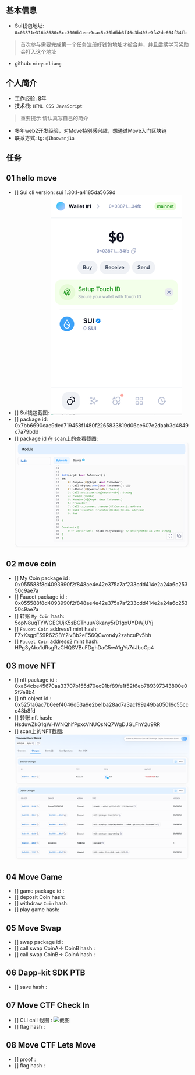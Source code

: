 ## 基本信息
- Sui钱包地址: `0x03871e316b8680c5cc3006b1eea9cac5c30b6bb3f46c3b405e9fa2de664f34fb`
> 首次参与需要完成第一个任务注册好钱包地址才被合并，并且后续学习奖励会打入这个地址
- github: `nieyunliang`

## 个人简介
- 工作经验: 8年
- 技术栈: `HTML CSS JavaScript`
> 重要提示 请认真写自己的简介
- 多年web2开发经验，对Move特别感兴趣，想通过Move入门区块链
- 联系方式: tg: `@Ihaowanj1a` 

## 任务

##   01 hello move  
- [] Sui cli version: sui 1.30.1-a4185da5659d
- [] Sui钱包截图: ![Sui钱包截图](./images/img.png)
- [] package id: 0x7bb6690cae9ded719458f1480f2265833819d06ce607e2daab3d4849c7a79bdd
- [] package id 在 scan上的查看截图:![Scan截图](./images/img_2.png)

##   02 move coin
- [] My Coin package id : 0x055588f8d4093990f2f848ae4e42e375a7af233cdd414e2a24a6c25350c9ae7a
- [] Faucet package id : 0x055588f8d4093990f2f848ae4e42e375a7af233cdd414e2a24a6c25350c9ae7a
- [] 转账 `My Coin` hash: 5opN8uqTYWGECUjK5sBGTnuuV8kany5rD1goUYDWjUYj
- [] `Faucet Coin` address1 mint hash: FZxKsgpES9R62SBY2ivBb2eE56QCwon4y2zahcuPv5bh
- [] `Faucet Coin` address2 mint hash: HPg3yAbx1dRsgRzCHQSVBuFDghDaC5wA1gYs7dJbcCp4

##   03 move NFT
- [] nft package id : 0xa64cbe45670aa33707b155d70ec91bf89fe1f52f6eb789397343800e02f7e8b4
- [] nft object id : 0x5251a6ac7b6eef4046d53a9e2be1ba28ad7a3ac199a49ba05019c55ccc48b8fd
- [] 转账 nft  hash: HsduwZkG1qWHWNQhifPpxcVNUQsNQ7WgDJGLFhY2u9RR
- [] scan上的NFT截图:![Scan截图](./images/task3.png)

##   04 Move Game
- [] game package id :
- [] deposit Coin hash:
- [] withdraw `Coin` hash:
- [] play game hash:

##   05 Move Swap
- [] swap package id :
- [] call swap CoinA-> CoinB  hash :
- [] call swap CoinB-> CoinA  hash :

##   06 Dapp-kit SDK PTB
- [] save hash :

##   07 Move CTF Check In
- [] CLI call 截图 : ![截图](./images/你的图片地址)
- [] flag hash :

##   08 Move CTF Lets Move
- [] proof : 
- [] flag hash :
